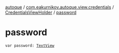 [autoque](../../index.md) / [com.eakurnikov.autoque.view.credentials](../index.md) / [CredentialsViewHolder](index.md) / [password](./password.md)

# password

`var password: `[`TextView`](https://developer.android.com/reference/android/widget/TextView.html)